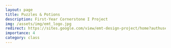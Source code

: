 ```yaml
---
layout: page
title: Puzzles & Potions
description: First-Year Cornerstone I Project
img: /assets/img/emt_logo.jpg
redirect: https://sites.google.com/view/emt-design-project/home?authuser=0
importance: 4
category: class
---
```

